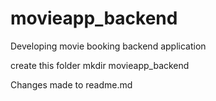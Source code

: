 # movieapp_backend
Developing movie booking backend application


create this folder
mkdir movieapp_backend

Changes made to readme.md


